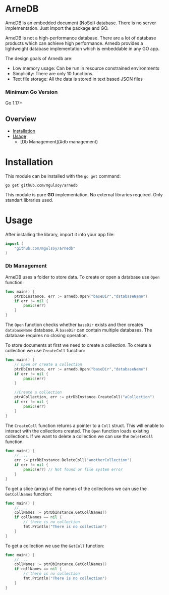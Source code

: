 # ArneDB
ArneDB is an embedded document (NoSql) database. There is no server implementation. 
Just import the package and GO. 

ArneDB is not a high-performance database. There are a lot of database products which 
can achieve high performance. Arnedb provides a lightweight database implementation 
which is embeddable in any GO app. 

The design goals of Arnedb are:

* Low memory usage: Can be run in resource constrained environments
* Simplicity: There are only 10 functions.
* Text file storage: All the data is stored in text based JSON files

### Minimum Go Version

Go 1.17+

## Overview

* [Installation](#installation)
* [Usage](#usage)
    * [Db Management](#db management) 

# Installation

This module can be installed with the `go get` command:

    go get github.com/mgulsoy/arnedb

This module is pure __GO__ implementation. No external libraries required. Only standart
libraries used.

# Usage

After installing the library, import it into your app file:

```go
import (
    "github.com/mgulsoy/arnedb"
)
```
### Db Management

ArneDB uses a folder to store data. To create or open a database use `Open` function:

```go
func main() {
    ptrDbInstance, err := arnedb.Open("baseDir","databaseName")
    if err != nil {
        panic(err)	
    }
}
```

The `Open` function checks whether `baseDir` exists and then creates `databaseName` database. 
A `baseDir` can contain multiple databases. The database requires no closing operation.

To store documents at first we need to create a collection. To create a collection we use 
`CreateColl` function:

```go
func main() {
    // Open or create a collection 
    ptrDbInstance, err := arnedb.Open("baseDir","databaseName")
    if err != nil {
        panic(err)	
    }

    //Create a collection
    ptrACollection, err := ptrDbInstance.CreateColl("aCollection")
    if err != nil {
        panic(err)
    }
}
```

The ```CreateColl``` function returns a pointer to a ```Coll``` struct. This will enable to
interact with the collections created. The ```Open``` function loads existing collections. 
If we want to delete a collection we can use the ```DeleteColl``` function.

```go
func main() {
    // ...
    err := ptrDbInstance.DeleteColl("anotherCollection")
    if err != nil {
        panic(err) // Not found or file system error	
    }
}
```

To get a slice (array) of the names of the collections we can use the ```GetCollNames``` 
function:

```go
func main() {
    // ...
    collNames := ptrDbInstance.GetCollNames()
    if collNames == nil {
        // there is no collection
        fmt.Println("There is no collection")
    }
}
```

To get a collection we use the ```GetColl``` function:

```go
func main() {
    // ...
    collNames := ptrDbInstance.GetCollNames()
    if collNames == nil {
        // there is no collection
        fmt.Println("There is no collection")
    }
}
```